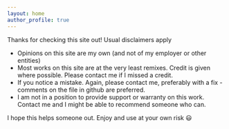 ```yaml
---
layout: home
author_profile: true
---
```


Thanks for checking this site out! Usual disclaimers apply
* Opinions on this site are my own (and not of my employer or other entities)
* Most works on this site are at the very least remixes. Credit is given where possible. Please contact me if I missed a credit.
* If you notice a mistake. Again, please contact me, preferably with a fix - comments on the file in github are preferred.
* I am not in a position to provide support or warranty on this work. Contact me and I might be able to recommend someone who can.

I hope this helps someone out. Enjoy and use at your own risk :smiley: